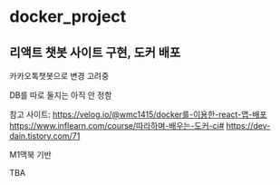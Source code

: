 # docker_project

## 리액트 챗봇 사이트 구현, 도커 배포

카카오톡챗봇으로 변경 고려중


DB를 따로 둘지는 아직 안 정함


참고 사이트: https://velog.io/@wmc1415/docker를-이용한-react-앱-배포
          https://www.inflearn.com/course/따라하며-배우는-도커-ci#
          https://dev-dain.tistory.com/71


M1맥북 기반


TBA
